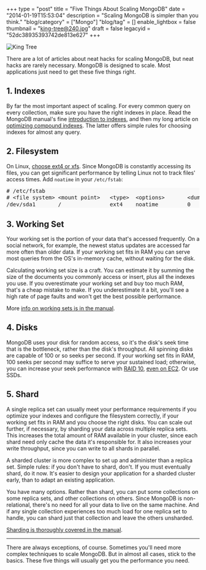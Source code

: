 +++
type = "post"
title = "Five Things About Scaling MongoDB"
date = "2014-01-19T15:53:04"
description = "Scaling MongoDB is simpler than you think."
"blog/category" = ["Mongo"]
"blog/tag" = []
enable_lightbox = false
thumbnail = "king-tree@240.jpg"
draft = false
legacyid = "52dc38935393742de813e627"
+++

<p><img style="display:block; margin-left:auto; margin-right:auto;" src="king-tree.jpg" alt="King Tree" title="King Tree" /></p>
<p>There are a lot of articles about neat hacks for scaling MongoDB, but neat hacks are rarely necessary. MongoDB is designed to scale. Most applications just need to get these five things right.</p>
<h2 id="1-indexes">1. Indexes</h2>
<p>By far the most important aspect of scaling. For every common query on every collection, make sure you have the right indexes in place. Read the MongoDB manual's fine <a href="http://docs.mongodb.org/manual/core/indexes-introduction/">introduction to indexes</a>, and then my long article on <a href="/blog/optimizing-mongodb-compound-indexes/">optimizing compound indexes</a>. The latter offers simple rules for choosing indexes for almost any query.</p>
<h2 id="2-filesystem">2. Filesystem</h2>
<p>On Linux, <a href="http://docs.mongodb.org/manual/administration/production-notes/#mongodb-on-linux">choose ext4 or xfs</a>. Since MongoDB is constantly accessing its files, you can get significant performance by telling Linux not to track files' access times. Add <code>noatime</code> in your <code>/etc/fstab</code>:</p>
<div class="codehilite" style="background: #f8f8f8"><pre style="line-height: 125%"># /etc/fstab
# &lt;file system&gt; &lt;mount point&gt;   &lt;type&gt;  &lt;options&gt;       &lt;dump&gt;  &lt;pass&gt;
/dev/sda1       /               ext4    noatime         0       0
</pre></div>


<h2 id="3-working-set">3. Working Set</h2>
<p>Your working set is the portion of your data that's accessed frequently. On a social network, for example, the newest status updates are accessed far more often than older data. If your working set fits in RAM you can serve most queries from the OS's in-memory cache, without waiting for the disk.</p>
<p>Calculating working set size is a craft. You can estimate it by summing the size of the documents you commonly access or insert, plus all the indexes you use. If you overestimate your working set and buy too much RAM, that's a cheap mistake to make. If you underestimate it a bit, you'll see a high rate of page faults and won't get the best possible performance.</p>
<p>More <a href="http://docs.mongodb.org/manual/faq/diagnostics/#faq-memory">info on working sets is in the manual</a>.</p>
<h2 id="4-disks">4. Disks</h2>
<p>MongoDB uses your disk for random access, so it's the disk's seek time that is the bottleneck, rather than the disk's throughput. All spinning disks are capable of 100 or so seeks per second. If your working set fits in RAM, 100 seeks per second may suffice to serve your sustained load; otherwise, you can increase your seek performance with <a href="http://en.wikipedia.org/wiki/RAID">RAID 10</a>, <a href="http://docs.aws.amazon.com/AWSEC2/latest/UserGuide/raid-config.html">even on EC2</a>. Or use SSDs.</p>
<h2 id="5-shard">5. Shard</h2>
<p>A single replica set can usually meet your performance requirements if you optimize your indexes and configure the filesystem correctly, if your working set fits in RAM and you choose the right disks. You can scale out further, if necessary, by sharding your data across multiple replica sets. This increases the total amount of RAM available in your cluster, since each shard need only cache the data it's responsible for. It also increases your write throughput, since you can write to all shards in parallel.</p>
<p>A sharded cluster is more complex to set up and administer than a replica set. Simple rules: if you don't have to shard, don't. If you must eventually shard, do it now. It's easier to design your application for a sharded cluster early, than to adapt an existing application.</p>
<p>You have many options. Rather than shard, you can put some collections on some replica sets, and other collections on others. Since MongoDB is non-relational, there's no need for all your data to live on the same machine. And if any single collection experiences too much load for one replica set to handle, you can shard just that collection and leave the others unsharded.</p>
<p><a href="http://docs.mongodb.org/manual/core/sharding-introduction/">Sharding is thoroughly covered in the manual</a>.</p>
<hr />
<p>There are always exceptions, of course. Sometimes you'll need more complex techniques to scale MongoDB. But in almost all cases, stick to the basics. These five things will usually get you the performance you need.</p>
    